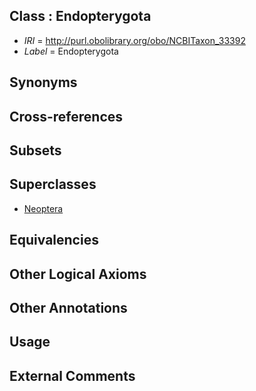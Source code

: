 
## Class : Endopterygota

 * *IRI* = http://purl.obolibrary.org/obo/NCBITaxon_33392
 * *Label* = Endopterygota

## Synonyms


## Cross-references


## Subsets


## Superclasses

 * [Neoptera](../../NCBITaxon/40/NCBITaxon_33340.md)

## Equivalencies


## Other Logical Axioms


## Other Annotations


## Usage


## External Comments

